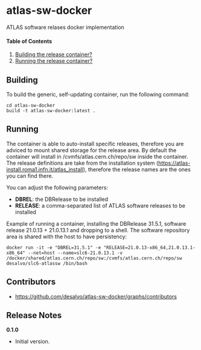 # atlas-sw-docker
ATLAS software relases docker implementation

#### Table of Contents
1. [Building the release container?](#building)
2. [Running the release container?](#running)

Building
--------

To build the generic, self-updating container, run the following command:

```build_container
cd atlas-sw-docker
build -t atlas-sw-docker:latest .
```

Running
-------

The container is able to auto-install specific releases, therefore you are adviced to mount shared storage for the release area. By default the container will install in /cvmfs/atlas.cern.ch/repo/sw inside the container. The release definitions are take from the installation system (https://atlas-install.roma1.infn.it/atlas_install), therefore the release names are the ones you can find there.

You can adjust the following parameters:

* **DBREL**: the DBRelease to be installed
* **RELEASE**: a comma-separated list of ATLAS software releases to be installed

Example of running a container, installing the DBRelease 31.5.1, software release 21.0.13 + 21.0.13.1 and dropping to a shell. The software repository area is shared with the host to have persistency:

```
docker run -it -e "DBREL=31.5.1" -e "RELEASE=21.0.13-x86_64,21.0.13.1-x86_64" --net=host --name=slc6-21.0.13.1 -v /docker/shared/atlas.cern.ch/repo/sw:/cvmfs/atlas.cern.ch/repo/sw  desalvo/slc6-atlassw /bin/bash
```

Contributors
------------

* https://github.com/desalvo/atlas-sw-docker/graphs/contributors

Release Notes
-------------

**0.1.0**

* Initial version.
